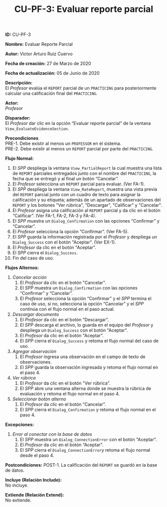 ﻿--- 
layout: page 
title: "CU-PF-3: Evaluar reporte parcial" 
permalink: /design-specification/uc-descriptions/professor/cu-pf-3/ 
hide_hero: true 
---

**ID:** CU-PF-3  

**Nombre:** Evaluar Reporte Parcial  

**Autor:** Victor Arturo Ruiz Cuervo  

**Fecha de creación:** 27 de Marzo de 2020  

**Fecha de actualización:** 05 de Junio de 2020  

**Descripción:**  
El *Profesor* evalúa el `REPORT` parcial de un `PRACTICING` para posteriormente calcular una calificación final del `PRACTICING`.  

**Actor:**  
*Profesor*  

**Disparador:**  
El *Profesor* dar clic en la opción “Evaluar reporte parcial” de la ventana `View_EvaluateEvidenceSection`.  

**Precondiciones**  
PRE-1. Debe existir al menos un `PROFESSOR` en el sistema.  
PRE-2. Debe existir al menos un `REPORT` parcial por parte del `PRACTICING`.   

**Flujo Normal:**  
1.	El *SPP* despliega la ventana `View_PartialReport` la cual muestra una lista de `REPORT` parciales entregados junto con el nombre del `PRACTICING`, la fecha que se entregó y al final un botón “Cancelar”.
2.	El *Profesor* selecciona un `REPORT` parcial para evaluar. (Ver FA-1). 
3.	El *SPP* despliega la ventana `View_RateReport`, muestra una vista previa del `REPORT` parcial junto con un cuadro de texto para asignar la calificación y su etiqueta; además de un apartado de observaciones del `REPORT` y los botones "Ver rúbrica", "Descargar", "Calificar" y "Cancelar".
4.	El *Profesor* asigna una calificación al `REPORT` parcial y da clic en el botón “Calificar”. (Ver FA-1, FA-2, FA-3 y FA-4). 
5.	El *SPP* muestra un `Dialog_Confirmation` con las opciones “Confirmar” y “Cancelar”.
6.	El *Profesor* selecciona la opción “Confirmar”. (Ver FA-5). 
7.	El *SPP* guarda la información registrada por el *Profesor* y despliega un `Dialog_Success` con el botón "Aceptar". (Ver EX-1).
8.	 El *Profesor* da clic en el botón "Aceptar".
9.	El *SPP* cierra el `Dialog_Success`.
10.	Fin del caso de uso.

**Flujos Alternos:**  
  1. *Cancelar acción*
	  1. El *Profesor* da clic en el botón "Cancelar".
	  2. El *SPP* muestra un `Dialog_Confirmation` con las opciones “Confirmar” y “Cancelar”. 
	  3. El *Profesor* selecciona la opción “Confirmar” y el *SPP* termina el caso de uso, si no, selecciona la opción “Cancelar” y el *SPP* continúa con el flujo normal en el paso actual.
  2. *Descargar documento*
	  1. El *Profesor* da clic en el botón “Descargar”.
	  2. El *SPP* descarga el archivo, lo guarda en el equipo del *Profesor* y despliega un `Dialog_Success` con el botón "Aceptar".
	  3. El *Profesor* da clic en el botón "Aceptar".
	  4. El *SPP* cierra el `Dialog_Success` y retoma el flujo normal del caso de uso.
  3. *Agregar observación*
	  1. El *Profesor* ingresa una observación en el campo de texto de observaciones.
	  2. El *SPP* guarda la observación ingresada y retoma el flujo normal en el paso 4.
  4. *Ver rúbrica*
	  1. El *Profesor* da clic en el botón "Ver rúbrica".
	  2. El *SPP* abre una ventana alterna donde se muestra la rúbrica de evaluación y retoma el flujo normal en el paso 4.	
  5. *Seleccionar botón alterno*
	  1. El *Profesor* da clic en el botón “Cancelar”.
	  2. El *SPP* cierra el `Dialog_Confirmation` y retoma el flujo normal en el paso 4. 

**Excepciones:**  
   1. *Error al conectar con la base de datos*
	   1. El *SPP* muestra un `Dialog_ConnectionError` con el botón "Aceptar". 
	   2. El *Profesor* da clic en el botón “Aceptar".
	   3. El *SPP* cierra el `Dialog_ConnectionError`y retoma el flujo normal desde el paso 4.

**Postcondiciones:** 
POST-1. La calificación del `REPORT` se guardó en la base de datos.   

**Incluye (Relación Include):**  
No incluye.  

**Extiende (Relación Extend):**  
No extiende.  
